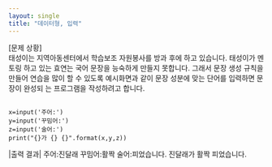 ```yaml
---
layout: single
title: "데이터형, 입력"
---
```


[문제 상황]  
태성이는 지역아동센터에서 학습보조 자원봉사를 방과 후에 하고 있습니다. 태성이가 멘토링 하고 있는 효연는 국어 문장을 능숙하게 만들지 못합니다.   그래서 문장 생성 규칙을 만들어  연습을 많이 할 수 있도록 예시화면과 같이 문장 성분에 맞는 단어를 입력하면 문장이 완성되 는 프로그램을 작성하려고 합니다. 

~~~

x=input('주어:')
y=input('꾸밈어:')
z=input('술어:')
print("{}가 {} {}".format(x,y,z))
~~~

|출력 결과|
주어:진달래
꾸밈어:활짝
술어:피었습니다.
진달래가 활짝 피었습니다.
